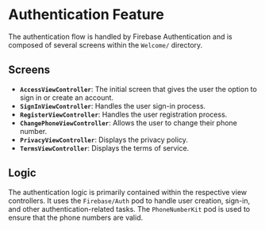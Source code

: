 # Authentication Feature

The authentication flow is handled by Firebase Authentication and is composed of several screens within the `Welcome/` directory.

## Screens

*   **`AccessViewController`**: The initial screen that gives the user the option to sign in or create an account.
*   **`SignInViewController`**: Handles the user sign-in process.
*   **`RegisterViewController`**: Handles the user registration process.
*   **`ChangePhoneViewController`**: Allows the user to change their phone number.
*   **`PrivacyViewController`**: Displays the privacy policy.
*   **`TermsViewController`**: Displays the terms of service.

## Logic

The authentication logic is primarily contained within the respective view controllers. It uses the `Firebase/Auth` pod to handle user creation, sign-in, and other authentication-related tasks. The `PhoneNumberKit` pod is used to ensure that the phone numbers are valid.
